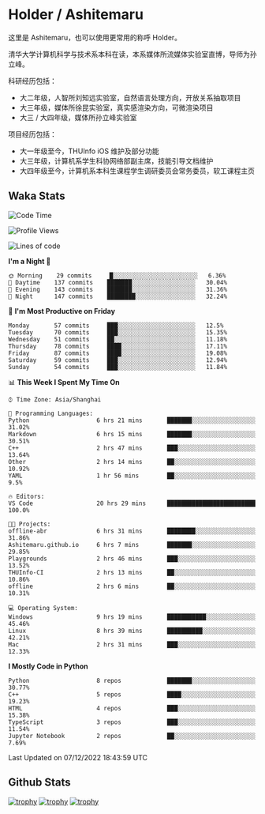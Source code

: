 # Holder / Ashitemaru

这里是 Ashitemaru，也可以使用更常用的称呼 Holder。

清华大学计算机科学与技术系本科在读，本系媒体所流媒体实验室直博，导师为孙立峰。

科研经历包括：

- 大二年级，人智所刘知远实验室，自然语言处理方向，开放关系抽取项目
- 大三年级，媒体所徐昆实验室，真实感渲染方向，可微渲染项目
- 大三 / 大四年级，媒体所孙立峰实验室

项目经历包括：

- 大一年级至今，THUInfo iOS 维护及部分功能
- 大三年级，计算机系学生科协网络部副主席，技能引导文档维护
- 大四年级至今，计算机系本科生课程学生调研委员会常务委员，软工课程主页

## Waka Stats

<!--START_SECTION:waka-->
![Code Time](http://img.shields.io/badge/Code%20Time-296%20hrs%2058%20mins-blue)

![Profile Views](http://img.shields.io/badge/Profile%20Views-0-blue)

![Lines of code](https://img.shields.io/badge/From%20Hello%20World%20I%27ve%20Written-328%20Thousand%20lines%20of%20code-blue)

**I'm a Night 🦉** 

```text
🌞 Morning    29 commits     █░░░░░░░░░░░░░░░░░░░░░░░░   6.36% 
🌆 Daytime    137 commits    ███████░░░░░░░░░░░░░░░░░░   30.04% 
🌃 Evening    143 commits    ███████░░░░░░░░░░░░░░░░░░   31.36% 
🌙 Night      147 commits    ████████░░░░░░░░░░░░░░░░░   32.24%

```
📅 **I'm Most Productive on Friday** 

```text
Monday       57 commits     ███░░░░░░░░░░░░░░░░░░░░░░   12.5% 
Tuesday      70 commits     ███░░░░░░░░░░░░░░░░░░░░░░   15.35% 
Wednesday    51 commits     ██░░░░░░░░░░░░░░░░░░░░░░░   11.18% 
Thursday     78 commits     ████░░░░░░░░░░░░░░░░░░░░░   17.11% 
Friday       87 commits     ████░░░░░░░░░░░░░░░░░░░░░   19.08% 
Saturday     59 commits     ███░░░░░░░░░░░░░░░░░░░░░░   12.94% 
Sunday       54 commits     ███░░░░░░░░░░░░░░░░░░░░░░   11.84%

```


📊 **This Week I Spent My Time On** 

```text
⌚︎ Time Zone: Asia/Shanghai

💬 Programming Languages: 
Python                   6 hrs 21 mins       ███████░░░░░░░░░░░░░░░░░░   31.02% 
Markdown                 6 hrs 15 mins       ███████░░░░░░░░░░░░░░░░░░   30.51% 
C++                      2 hrs 47 mins       ███░░░░░░░░░░░░░░░░░░░░░░   13.64% 
Other                    2 hrs 14 mins       ██░░░░░░░░░░░░░░░░░░░░░░░   10.92% 
YAML                     1 hr 56 mins        ██░░░░░░░░░░░░░░░░░░░░░░░   9.5%

🔥 Editors: 
VS Code                  20 hrs 29 mins      █████████████████████████   100.0%

🐱‍💻 Projects: 
offline-abr              6 hrs 31 mins       ████████░░░░░░░░░░░░░░░░░   31.86% 
Ashitemaru.github.io     6 hrs 7 mins        ███████░░░░░░░░░░░░░░░░░░   29.85% 
Playgrounds              2 hrs 46 mins       ███░░░░░░░░░░░░░░░░░░░░░░   13.52% 
THUInfo-CI               2 hrs 13 mins       ██░░░░░░░░░░░░░░░░░░░░░░░   10.86% 
offline                  2 hrs 6 mins        ██░░░░░░░░░░░░░░░░░░░░░░░   10.31%

💻 Operating System: 
Windows                  9 hrs 19 mins       ███████████░░░░░░░░░░░░░░   45.46% 
Linux                    8 hrs 39 mins       ██████████░░░░░░░░░░░░░░░   42.21% 
Mac                      2 hrs 31 mins       ███░░░░░░░░░░░░░░░░░░░░░░   12.33%

```

**I Mostly Code in Python** 

```text
Python                   8 repos             ███████░░░░░░░░░░░░░░░░░░   30.77% 
C++                      5 repos             ████░░░░░░░░░░░░░░░░░░░░░   19.23% 
HTML                     4 repos             ███░░░░░░░░░░░░░░░░░░░░░░   15.38% 
TypeScript               3 repos             ███░░░░░░░░░░░░░░░░░░░░░░   11.54% 
Jupyter Notebook         2 repos             ██░░░░░░░░░░░░░░░░░░░░░░░   7.69%

```



 Last Updated on 07/12/2022 18:43:59 UTC
<!--END_SECTION:waka-->

## Github Stats

[![trophy](https://github-profile-trophy.vercel.app/?username=Ashitemaru&column=7)](https://github.com/Ashitemaru)
[![trophy](https://github-readme-stats.vercel.app/api?username=Ashitemaru&show_icons=true&include_all_commits=true)](https://github.com/Ashitemaru)
[![trophy](https://github-readme-stats.vercel.app/api/top-langs/?username=Ashitemaru&layout=compact)](https://github.com/Ashitemaru)

<!--
**Ashitemaru/Ashitemaru** is a ✨ _special_ ✨ repository because its `README.md` (this file) appears on your GitHub profile.

Here are some ideas to get you started:

- 🔭 I’m currently working on ...
- 🌱 I’m currently learning ...
- 👯 I’m looking to collaborate on ...
- 🤔 I’m looking for help with ...
- 💬 Ask me about ...
- 📫 How to reach me: ...
- 😄 Pronouns: ...
- ⚡ Fun fact: ...
-->
